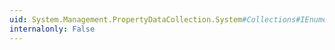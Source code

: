 ```yaml
---
uid: System.Management.PropertyDataCollection.System#Collections#IEnumerable#GetEnumerator
internalonly: False
---
```

